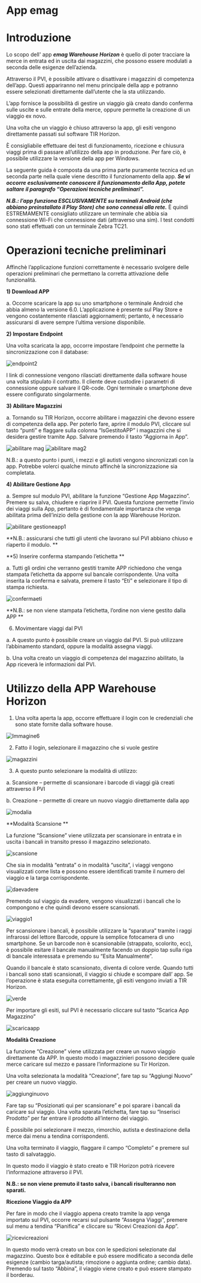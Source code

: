 # App emag

# Introduzione

Lo scopo dell' app ***emag Warehouse Horizon*** è quello di poter tracciare la merce in entrata ed in uscita dai magazzini, che possono essere modulati a seconda delle esigenze dell’azienda. 

Attraverso il PVI, è possibile attivare o disattivare i magazzini di competenza dell’app. Questi appariranno nel menu principale della app e potranno essere selezionati direttamente dall’utente che la sta utilizzando.  

L’app fornisce la possibilità di gestire un viaggio già creato dando conferma sulle uscite e sulle entrate della merce, oppure permette la creazione di un viaggio ex novo. 

Una volta che un viaggio è chiuso attraverso la app, gli esiti vengono direttamente passati sul software TIR Horizon. 

È consigliabile effettuare dei test di funzionamento, ricezione e chiusura viaggi prima di passare all’utilizzo della app in produzione. Per fare ciò, è possibile utilizzare la versione della app per Windows. 

La seguente guida è composta da una prima parte puramente tecnica ed un seconda parte nella quale viene descritto il funzionamento della app. 
***Se vi occorre esclusivamente conoscere il funzionamento della App, potete saltare il paragrafo “Operazioni tecniche preliminari”.*** 

***N.B.: l’app funziona ESCLUSIVAMENTE su terminali Android (che abbiano preinstallato il Play Store) che sono connessi alla rete.***  È quindi ESTREMAMENTE consigliato utilizzare un terminale che abbia sia connessione Wi-Fi che connessione dati (attraverso una sim). I test condotti sono stati effettuati con un terminale Zebra TC21.

# Operazioni tecniche preliminari

Affinchè l’applicazione funzioni correttamente è necessario svolgere delle operazioni preliminari che permettano la corretta attivazione delle funzionalità.

**1)	Download APP**

a.	Occorre scaricare la app su uno smartphone o terminale Android che abbia almeno la versione 6.0. L’applicazione è presente sul Play Store e vengono costantemente rilasciati aggiornamenti; pertanto, è necessario assicurarsi di avere sempre l’ultima versione disponibile. 

**2)	Impostare Endpoint**

Una volta scaricata la app, occorre impostare l’endpoint che permette la sincronizzazione con il database:  

![endpoint2](https://user-images.githubusercontent.com/105659714/168862217-31b6c546-6081-4a76-8866-0939c13ad5a6.png)


I link di connessione vengono rilasciati direttamente dalla software house una volta stipulato il contratto. Il cliente deve custodire i parametri di connessione oppure salvare il QR-code. Ogni terminale o smartphone deve essere configurato singolarmente. 

**3)	Abilitare Magazzini**

a.	Tornando su TIR Horizon, occorre abilitare i magazzini che devono essere di competenza della app. Per poterlo fare, aprire il modulo PVI, cliccare sul tasto “punti” e flaggare sulla colonna “IsGestitoAPP” i magazzini che si desidera gestire tramite App. Salvare premendo il tasto “Aggiorna in App”. 
  
![abilitare mag](https://user-images.githubusercontent.com/105659714/168983903-22a56dd1-67d1-47f9-ae23-3f2b38736bd6.png)
![abilitare mag2](https://user-images.githubusercontent.com/105659714/168983942-e6bd7bd6-09f0-42ab-b96a-396fac8051cc.png)

N.B.: a questo punto i punti, i mezzi e gli autisti vengono sincronizzati con la app. Potrebbe volerci qualche minuto affinchè la sincronizzazione sia completata. 


**4)	Abilitare Gestione App**

a.	Sempre sul modulo PVI, abilitare la funzione “Gestione App Magazzino”. Premere su salva, chiudere e riaprire il PVI.  Questa funzione permette l’invio dei viaggi sulla App, pertanto è di fondamentale importanza che venga abilitata prima dell’inizio della gestione con la app Warehouse Horizon. 

![abilitare gestioneapp1](https://user-images.githubusercontent.com/105659714/168985548-d7ad8b55-7cd7-4941-8abe-58cbc3db127e.png)

 
**N.B.: assicurarsi che tutti gli utenti che lavorano sul PVI abbiano chiuso e riaperto il modulo. **

**5)	Inserire conferma stampando l’etichetta  **

a.	Tutti gli ordini che verranno gestiti tramite APP richiedono che venga stampata l’etichetta da apporre sul bancale corrispondente. Una volta inserita la conferma e salvata, premere il tasto “Eti” e selezionare il tipo di stampa richiesta.  

![confermaeti](https://user-images.githubusercontent.com/105659714/168986240-0caa6d67-f827-4763-bf44-75fc6ae68d32.png)

**N.B.: se non viene stampata l’etichetta, l’ordine non viene gestito dalla APP  **

6)	Movimentare viaggi dal PVI

a.	A questo punto è possibile creare un viaggio dal PVI. Si può utilizzare l’abbinamento standard, oppure la modalità assegna viaggi.

b.	Una volta creato un viaggio di competenza del magazzino abilitato, la App riceverà le informazioni dal PVI. 



# Utilizzo della APP Warehouse Horizon

1)	Una volta aperta la app, occorre effettuare il login con le credenziali che sono state fornite dalla software house. 

![Immagine6](https://user-images.githubusercontent.com/105659714/168986534-f9aab833-86e0-4f7f-9648-e5d53faa093a.jpg)

 

2)	Fatto il login, selezionare il magazzino che si vuole gestire 

![magazzini](https://user-images.githubusercontent.com/105659714/168986659-dc495a4e-95b1-4005-9c01-7d5ee8787f54.jpg)

 
3)	A questo punto selezionare la modalità di utilizzo:

a.	Scansione – permette di scansionare i barcode di viaggi già creati attraverso il PVI

b.	Creazione – permette di creare un nuovo viaggio direttamente dalla app

![modalia](https://user-images.githubusercontent.com/105659714/168986742-6c535f1b-2977-4a82-9547-bc3d1c47019a.jpg)

 

**Modalità Scansione  **

La funzione “Scansione” viene utilizzata per scansionare in entrata e in uscita i bancali in transito presso il magazzino selezionato. 

![scansione](https://user-images.githubusercontent.com/105659714/168986948-0bfff51d-960f-4dd3-a8e0-a677d3e1ef9f.png)

 
Che sia in modalità “entrata” o in modalità “uscita”, i viaggi vengono visualizzati come lista e possono essere identificati tramite il numero del viaggio e la targa corrispondente. 

![daevadere](https://user-images.githubusercontent.com/105659714/168987128-880499d0-6ead-4033-94c9-c3378b0098fb.png)

 
Premendo sul viaggio da evadere, vengono visualizzati i bancali che lo compongono e che quindi devono essere scansionati.

![viaggio1](https://user-images.githubusercontent.com/105659714/168987191-ced69fc3-564f-4571-887f-12404217951a.png)
 
Per scansionare i bancali, è possibile utilizzare la “sparatura” tramite i raggi infrarossi del lettore Barcode, oppure la semplice fotocamera di uno smartphone. 
Se un barcode non è scansionabile (strappato, scolorito, ecc), è possibile esitare il bancale manualmente facendo un doppio tap sulla riga di bancale interessata e premendo su “Esita Manualmente”. 


Quando il bancale è stato scansionato, diventa di colore verde. Quando tutti i bancali sono stati scansionati, il viaggio si chiude e scompare dall’ app.  Se l’operazione è stata eseguita correttamente, gli esiti vengono inviati a TIR Horizon. 

![verde](https://user-images.githubusercontent.com/105659714/168987320-5cf357f3-c4b2-442d-8015-a1158933bc25.png)


Per importare gli esiti, sul PVI è necessario cliccare sul tasto “Scarica App Magazzino” 

![scaricaapp](https://user-images.githubusercontent.com/105659714/168987385-dca93d58-c1c4-4a32-a9cc-a0384e6d8f66.png) 
 

**Modalità Creazione**

La funzione “Creazione” viene utilizzata per creare un nuovo viaggio direttamente da APP. In questo modo i magazzinieri possono decidere quale merce caricare sul mezzo e passare l’informazione su Tir Horizon. 
 
Una volta selezionata la modalità “Creazione”, fare tap su “Aggiungi Nuovo” per creare un nuovo viaggio. 

![aggiunginuovo](https://user-images.githubusercontent.com/105659714/168987944-92eb5b60-5aa2-47bb-89f9-2eb8550245c5.png) 
 

Fare tap su “Posizionati qui per scansionare” e poi sparare i bancali da caricare sul viaggio. Una volta sparata l’etichetta, fare tap su “Inserisci Prodotto” per far entrare il prodotto all’interno del viaggio. 

È possibile poi selezionare il mezzo, rimorchio, autista e destinazione della merce dai menu a tendina corrispondenti. 

Una volta terminato il viaggio, flaggare il campo “Completo” e premere sul tasto di salvataggio.

In questo modo il viaggio è stato creato e TIR Horizon potrà ricevere l’informazione attraverso il PVI. 

**N.B.: se non viene premuto il tasto salva, i bancali risulteranno non sparati.**

**Ricezione Viaggio da APP**

Per fare in modo che il viaggio appena creato tramite la app venga importato sul PVI, occorre recarsi sul pulsante “Assegna Viaggi”, premere sul menu a tendina “Pianifica” e cliccare su “Ricevi Creazioni da App”.

![ricevicreazioni](https://user-images.githubusercontent.com/105659714/168988522-b309ef17-4f36-44fa-bc2e-957f10924454.png) 

In questo modo verrà creato un box con le spedizioni selezionate dal magazzino. Questo box è editabile e può essere modificato a seconda delle esigenze (cambio targa/autista; rimozione o aggiunta ordine; cambio data). 
Premendo sul tasto “Abbina”, il viaggio viene creato e può essere stampato il borderau. 


